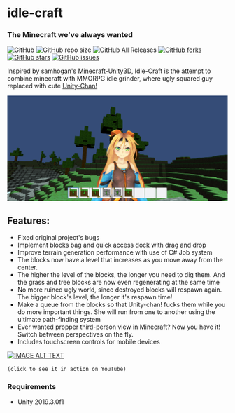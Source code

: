 # idle-craft
### The Minecraft we've always wanted


<img alt="GitHub" src="https://img.shields.io/github/license/igyvigy/idle-craft?style=plastic"> <img alt="GitHub repo size" src="https://img.shields.io/github/repo-size/igyvigy/idle-craft?style=plastic"> <img alt="GitHub All Releases" src="https://img.shields.io/github/downloads/igyvigy/idle-craft/total?style=plastic">  <a href="https://github.com/igyvigy/idle-craft/network"><img alt="GitHub forks" src="https://img.shields.io/github/forks/igyvigy/idle-craft?style=plastic"></a> <a href="https://github.com/igyvigy/idle-craft/stargazers"><img alt="GitHub stars" src="https://img.shields.io/github/stars/igyvigy/idle-craft?style=plastic"></a>  <a href="https://github.com/igyvigy/idle-craft/issues"><img alt="GitHub issues" src="https://img.shields.io/github/issues/igyvigy/idle-craft?style=plastic"></a>

Inspired by samhogan's [Minecraft-Unity3D](https://github.com/samhogan/Minecraft-Unity3D), Idle-Craft is the attempt to combine minecraft with MMORPG idle grinder, where ugly squared guy replaced with cute [Unity-Chan!](https://unity-chan.com)

<img width="800" alt="Idle-Craft" src="https://github.com/igyvigy/idle-craft/blob/master/idle-craft.png">

## Features:

- Fixed original project's bugs
- Implement blocks bag and quick access dock with drag and drop
- Improve terrain generation performance with use of C# Job system
- The blocks now have a level that increases as you move away from the center.
- The higher the level of the blocks, the longer you need to dig them. And the grass and tree blocks are now even regenerating at the same time
- No more ruined ugly world, since destroyed blocks will respawn again. The bigger block's level, the longer it's respawn time!
- Make a queue from the blocks so that Unity-chan! fucks them while you do more important things. She will run from one to another using the ultimate path-finding system
- Ever wanted propper third-person view in Minecraft? Now you have it! Switch between perspectives on the fly.
- Includes touchscreen controls for mobile devices

[![IMAGE ALT TEXT](http://img.youtube.com/vi/2nK218AN8xI/0.jpg)](http://www.youtube.com/watch?v=2nK218AN8xI "See gameplay on YouTube")
```
(click to see it in action on YouTube)
```

### Requirements

- Unity 2019.3.0f1
